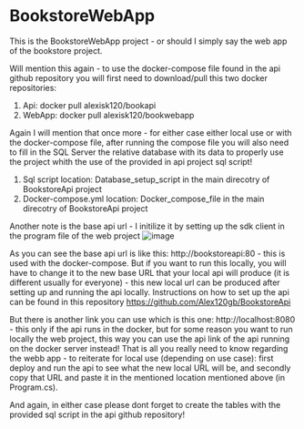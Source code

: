 # BookstoreWebApp
This is the BookstoreWebApp project - or should I simply say the web app of the bookstore project.

Will mention this again - to use the docker-compose file found in the api github repository you will first need to download/pull this two docker repositories:
1) Api: docker pull alexisk120/bookapi
2) WebApp: docker pull alexisk120/bookwebapp

Again I will mention that once more - for either case either local use or with the docker-compose file, after running the compose file you will also need to fill in the SQL Server the relative database with its data to properly use the project whith the use of the provided in api project sql script!
1) Sql script location: Database_setup_script in the main direcotry of BookstoreApi project
2) Docker-compose.yml location: Docker_compose_file in the main direcotry of BookstoreApi project

Another note is the base api url - I initilize it by setting up the sdk client in the program file of the web project
![image](https://github.com/Alex120gb/BookstoreWebApp/assets/93439743/793a95c8-6950-49c5-8f9a-5da49b8c1902)

As you can see the base api url is like this: http://bookstoreapi:80 - this is used with the docker-compose. But if you want to run this locally, you will have to change it to the new base URL that your local api will produce (it is different usually for everyone) - this new local url can be produced after setting up and running the api locally. 
Instructions on how to set up the api can be found in this repository https://github.com/Alex120gb/BookstoreApi

But there is another link you can use which is this one: http://localhost:8080 - this only if the api runs in the docker, but for some reason you want to run locally the web project, this way you can use the api link of the api running on the docker server instead!
That is all you really need to know regarding the webb app - to reiterate for local use (depending on use case): first deploy and run the api to see what the new local URL will be, and secondly copy that URL and paste it in the mentioned location mentioned above (in Program.cs).

And again, in either case please dont forget to create the tables with the provided sql script in the api github repository!
